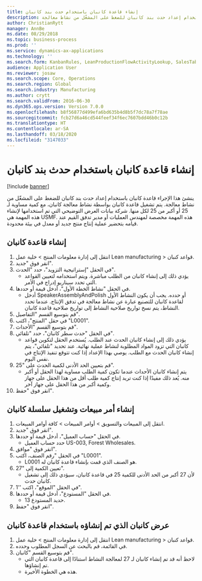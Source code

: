 ```yaml
---
title: إنشاء قاعدة كانبان باستخدام حدث بند كانبان
description: ينشئ هذا الإجراء قاعدة كانبان باستخدام إعداد حدث بند كانبان للضغط على المشغّل من نشاط معالجة.
author: ChristianRytt
manager: AnnBe
ms.date: 08/29/2018
ms.topic: business-process
ms.prod: ''
ms.service: dynamics-ax-applications
ms.technology: ''
ms.search.form: KanbanRules, LeanProductionFlowActivityLookup, SalesTableListPage, SalesCreateOrder, SalesTable
audience: Application User
ms.reviewer: josaw
ms.search.scope: Core, Operations
ms.search.region: Global
ms.search.industry: Manufacturing
ms.author: crytt
ms.search.validFrom: 2016-06-30
ms.dyn365.ops.version: Version 7.0.0
ms.openlocfilehash: b8f56877d499efa6bd635b4d8b5f7dc78a7f78ae
ms.sourcegitcommit: fcb27d6a46cd544feef34f6ec7607bdd46b0c12b
ms.translationtype: HT
ms.contentlocale: ar-SA
ms.lasthandoff: 03/18/2020
ms.locfileid: "3147033"
---
```

# <a name="create-a-kanban-rule-using-a-kanban-line-event"></a>إنشاء قاعدة كانبان باستخدام حدث بند كانبان

[!include [banner](../../includes/banner.md)]

ينشئ هذا الإجراء قاعدة كانبان باستخدام إعداد حدث بند كانبان للضغط على المشغّل من نشاط معالجة. يتم تشغيل قاعدة كانبان بواسطة نشاط معالجة كانبان، مع كمية مساوية لـ 25 أو أكبر من 25 لكل منها. شركة بيانات العرض التوضيحي التي تم استخدامها لإنشاء هذه المهمة هي USMF.‬ هذه المهمة مخصصة لمهندس العمليات أو مدير تدفق القيم عند قيامه بتحضير عملية إنتاج منتج جديد أو معدل في بيئة محدودة.


## <a name="create-a-kanban-rule"></a>إنشاء قاعدة كانبان
1. انتقل إلى إدارة معلومات المنتج‬ > خلية عمل Lean manufacturing > قواعد كنبان.
2. انقر فوق "جديد".
3. في الحقل "إستراتيجية التزويد"، حدد "الحدث".
    * يؤدي ذلك إلى إنشاء كانبان من الطلب مباشرة. ويتم استخدامه لتعيين القواعد التي تحدد سيناريو إدراج في الأمر.  
4. في الحقل "نشاط الخطة الأول"، أدخل قيمة أو حددها.
    * أدخل SpeakerAssemblyAndPolish أو حدده. يجب أن يكون النشاط الأول لقاعدة كانبان للتصنيع عبارة عن نشاط معالجة في تدفق الإنتاج. عندما تحدد النشاط، يتم نسخ تواريخ صلاحية النشاط إلى تواريخ صلاحية قاعدة كانبان.  
5. قم بتوسيع القسم "التفاصيل".
6. في حقل "المنتج"، اكتب "L0001".
7. قم بتوسيع القسم "الأحداث".
8. في الحقل "حدث سطر كانبان"، حدد "تلقائي".
    * يؤدي ذلك إلى إنشاء كانبان الحدث عند الطلب.  يُستخدم الحقل لتكوين قواعد كانبان التي تزود المواد المطلوبة لنشاط عملية نهائية. عند تحديد "تلقائي"، يتم إنشاء كانبان الحدث مع الطلب. يوصي بهذا الإعداد إذا كنت تتوقع تنفيذ الإنتاج في نفس اليوم.  
9. قم بتعيين الحد الأدنى لكمية الحدث على "25".
    * يتم إنشاء كانبان الأحداث عندما تكون كمية الطلب مساوية لهذا الحقل أو أكبر منه. يُعد ذلك مفيدًا إذا كنت تريد إنتاج كمية طلب أقل من هذا الحقل على جهاز وكمية أكبر من هذا الحقل على جهاز آخر.  
10. انقر فوق "حفظ".

## <a name="create-sales-order-and-trigger-kanban-chain"></a>إنشاء أمر مبيعات وتشغيل سلسلة كانبان
1. انتقل إلى المبيعات والتسويق > أوامر المبيعات > كافة أوامر المبيعات.
2. انقر فوق "جديد".
3. في الحقل "حساب العميل"، أدخل قيمة أو حددها.
    * حدد حساب العميل US-003, Forest Wholesales.  
4. انقر فوق "موافق".
5. في الحقل "رقم الصنف، اكتب "L0001".
    * L0001 هو الصنف الذي قمت بإنشاء قاعدة كانبان له.  
6. تعيين الكمية إلى "27".
    * لأن 27 أكبر من الحد الأدنى للكمية 25 في قاعدة كانبان، سيؤدي ذلك إلى تشغيل كانبان حدث.  
7. في الحقل "الموقع"، اكتب ''1".
8. في الحقل "المستودع"، أدخل قيمة أو حددها.
    * حديد المستودع 13.  
9. انقر فوق "حفظ".

## <a name="view-the-kanban-generated-by-the-kanban-rule"></a>عرض كانبان الذي تم إنشاؤه باستخدام قاعدة كانبان
1. انتقل إلى إدارة معلومات المنتج‬ > خلية عمل Lean manufacturing > قواعد كنبان.
2. في القائمة، قم بالبحث عن السجل المطلوب وحدده.
3. قم بتوسيع القسم "كانبان".
    * لاحظ أنه قد تم إنشاء كانبان لـ 27 لمعالجة النشاط استنادًا إلى قاعدة كانبان التي تم إنشاؤها.  
    * هذه هي الخطوة الأخيرة.  

